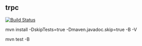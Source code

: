 ## trpc

[![Build Status](https://travis-ci.com/ShuaiJunlan/trpc.svg?token=99wnxLqpskbRCf2sLyrg&branch=master)](https://travis-ci.com/ShuaiJunlan/trpc)

mvn install -DskipTests=true -Dmaven.javadoc.skip=true -B -V

mvn test -B
